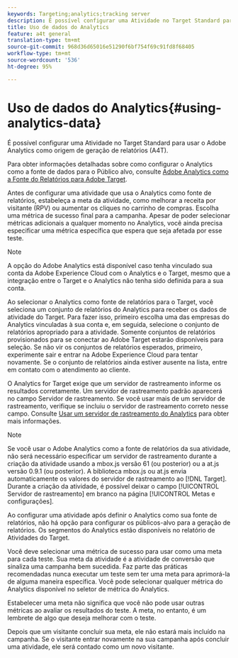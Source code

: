 ```yaml
---
keywords: Targeting;analytics;tracking server
description: É possível configurar uma Atividade no Target Standard para usar o Adobe Analytics como origem de geração de relatórios (A4T).
title: Uso de dados do Analytics
feature: a4t general
translation-type: tm+mt
source-git-commit: 968d36d65016e51290f6bf754f69c91fd8f68405
workflow-type: tm+mt
source-wordcount: '536'
ht-degree: 95%

---
```



# Uso de dados do Analytics{#using-analytics-data}

É possível configurar uma Atividade no Target Standard para usar o Adobe Analytics como origem de geração de relatórios (A4T).

Para obter informações detalhadas sobre como configurar o Analytics como a fonte de dados para o Público alvo, consulte [Adobe Analytics como a Fonte do Relatórios para Adobe Target](/help/c-integrating-target-with-mac/a4t/a4t.md).

Antes de configurar uma atividade que usa o Analytics como fonte de relatórios, estabeleça a meta da atividade, como melhorar a receita por visitante (RPV) ou aumentar os cliques no carrinho de compras. Escolha uma métrica de sucesso final para a campanha. Apesar de poder selecionar métricas adicionais a qualquer momento no Analytics, você ainda precisa especificar uma métrica específica que espera que seja afetada por esse teste.

>[!NOTE]
>
>A opção do Adobe Analytics está disponível caso tenha vinculado sua conta da Adobe Experience Cloud com o Analytics e o Target, mesmo que a integração entre o Target e o Analytics não tenha sido definida para a sua conta.

Ao selecionar o Analytics como fonte de relatórios para o Target, você seleciona um conjunto de relatórios do Analytics para receber os dados de atividade do Target. Para fazer isso, primeiro escolha uma das empresas do Analytics vinculadas à sua conta e, em seguida, selecione o conjunto de relatórios apropriado para a atividade. Somente conjuntos de relatórios provisionados para se conectar ao Adobe Target estarão disponíveis para seleção. Se não vir os conjuntos de relatórios esperados, primeiro, experimente sair e entrar na Adobe Experience Cloud para tentar novamente. Se o conjunto de relatórios ainda estiver ausente na lista, entre em contato com o atendimento ao cliente.

O Analytics for Target exige que um servidor de rastreamento informe os resultados corretamente. Um servidor de rastreamento padrão aparecerá no campo Servidor de rastreamento. Se você usar mais de um servidor de rastreamento, verifique se incluiu o servidor de rastreamento correto nesse campo. Consulte [Usar um servidor de rastreamento do Analytics](/help/c-integrating-target-with-mac/a4t/analytics-tracking-server.md#task_72077BA7E93C4A65A715A18F32228823) para obter mais informações.

>[!NOTE]
>
>Se você usar o Adobe Analytics como a fonte de relatórios da sua atividade, não será necessário especificar um servidor de rastreamento durante a criação da atividade usando a mbox.js versão 61 (ou posterior) ou a at.js versão 0.9.1 (ou posterior). A biblioteca mbox.js ou at.js envia automaticamente os valores do servidor de rastreamento ao [!DNL Target]. Durante a criação da atividade, é possível deixar o campo [!UICONTROL Servidor de rastreamento] em branco na página [!UICONTROL Metas e configurações].

Ao configurar uma atividade após definir o Analytics como sua fonte de relatórios, não há opção para configurar os públicos-alvo para a geração de relatórios. Os segmentos do Analytics estão disponíveis no relatório de Atividades do Target.

Você deve selecionar uma métrica de sucesso para usar como uma meta para cada teste. Sua meta da atividade é a atividade de conversão que sinaliza uma campanha bem sucedida. Faz parte das práticas recomendadas nunca executar um teste sem ter uma meta para aprimorá-la de alguma maneira específica. Você pode selecionar qualquer métrica do Analytics disponível no seletor de métrica do Analytics.

Estabelecer uma meta não significa que você não pode usar outras métricas ao avaliar os resultados do teste. A meta, no entanto, é um lembrete de algo que deseja melhorar com o teste.

Depois que um visitante concluir sua meta, ele não estará mais incluído na campanha. Se o visitante entrar novamente na sua campanha após concluir uma atividade, ele será contado como um novo visitante.
